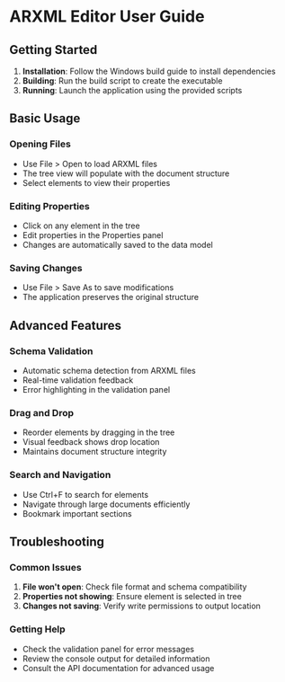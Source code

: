 # ARXML Editor User Guide

## Getting Started

1. **Installation**: Follow the Windows build guide to install dependencies
2. **Building**: Run the build script to create the executable
3. **Running**: Launch the application using the provided scripts

## Basic Usage

### Opening Files
- Use File > Open to load ARXML files
- The tree view will populate with the document structure
- Select elements to view their properties

### Editing Properties
- Click on any element in the tree
- Edit properties in the Properties panel
- Changes are automatically saved to the data model

### Saving Changes
- Use File > Save As to save modifications
- The application preserves the original structure

## Advanced Features

### Schema Validation
- Automatic schema detection from ARXML files
- Real-time validation feedback
- Error highlighting in the validation panel

### Drag and Drop
- Reorder elements by dragging in the tree
- Visual feedback shows drop location
- Maintains document structure integrity

### Search and Navigation
- Use Ctrl+F to search for elements
- Navigate through large documents efficiently
- Bookmark important sections

## Troubleshooting

### Common Issues
1. **File won't open**: Check file format and schema compatibility
2. **Properties not showing**: Ensure element is selected in tree
3. **Changes not saving**: Verify write permissions to output location

### Getting Help
- Check the validation panel for error messages
- Review the console output for detailed information
- Consult the API documentation for advanced usage
